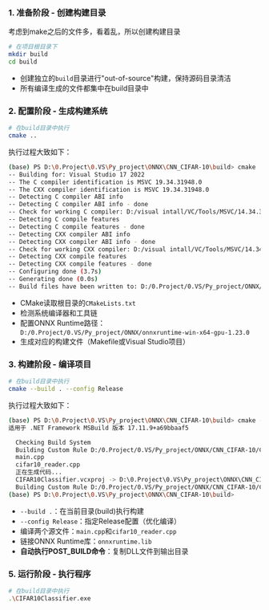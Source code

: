 ### 1. 准备阶段 - 创建构建目录
考虑到make之后的文件多，看着乱，所以创建构建目录
```bash
# 在项目根目录下
mkdir build
cd build
```
- 创建独立的`build`目录进行"out-of-source"构建，保持源码目录清洁
- 所有编译生成的文件都集中在build目录中
### 2. 配置阶段 - 生成构建系统
```bash
# 在build目录中执行
cmake ..
```
执行过程大致如下：
```bash
(base) PS D:\0.Project\0.VS\Py_project\ONNX\CNN_CIFAR-10\build> cmake ..
-- Building for: Visual Studio 17 2022
-- The C compiler identification is MSVC 19.34.31948.0
-- The CXX compiler identification is MSVC 19.34.31948.0
-- Detecting C compiler ABI info
-- Detecting C compiler ABI info - done
-- Check for working C compiler: D:/visual intall/VC/Tools/MSVC/14.34.31933/bin/HostX64/x64/cl.exe - skipped
-- Detecting C compile features
-- Detecting C compile features - done
-- Detecting CXX compiler ABI info
-- Detecting CXX compiler ABI info - done
-- Check for working CXX compiler: D:/visual intall/VC/Tools/MSVC/14.34.31933/bin/HostX64/x64/cl.exe - skipped
-- Detecting CXX compile features
-- Detecting CXX compile features - done
-- Configuring done (3.7s)
-- Generating done (0.0s)
-- Build files have been written to: D:/0.Project/0.VS/Py_project/ONNX/CNN_CIFAR-10/build
```
- CMake读取根目录的`CMakeLists.txt`
- 检测系统编译器和工具链
- 配置ONNX Runtime路径：`D:/0.Project/0.VS/Py_project/ONNX/onnxruntime-win-x64-gpu-1.23.0`
- 生成对应的构建文件（Makefile或Visual Studio项目）
### 3. 构建阶段 - 编译项目
```bash
# 在build目录中执行 
cmake --build . --config Release
```
执行过程大致如下：
```bash
(base) PS D:\0.Project\0.VS\Py_project\ONNX\CNN_CIFAR-10\build> cmake --build . --config Release
适用于 .NET Framework MSBuild 版本 17.11.9+a69bbaaf5

  Checking Build System
  Building Custom Rule D:/0.Project/0.VS/Py_project/ONNX/CNN_CIFAR-10/CMakeLists.txt
  main.cpp
  cifar10_reader.cpp
  正在生成代码...
  CIFAR10Classifier.vcxproj -> D:\0.Project\0.VS\Py_project\ONNX\CNN_CIFAR-10\build\Release\CIFAR10Classifier.exe
  Building Custom Rule D:/0.Project/0.VS/Py_project/ONNX/CNN_CIFAR-10/CMakeLists.txt
(base) PS D:\0.Project\0.VS\Py_project\ONNX\CNN_CIFAR-10\build> 
```
- `--build .`：在当前目录(build)执行构建
- `--config Release`：指定Release配置（优化编译）
- 编译两个源文件：`main.cpp`和`cifar10_reader.cpp`
- 链接ONNX Runtime库：`onnxruntime.lib`
- **自动执行POST_BUILD命令**：复制DLL文件到输出目录
### 5. 运行阶段 - 执行程序
```bash
# 在build目录中执行
.\CIFAR10Classifier.exe
```
